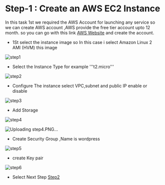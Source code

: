 # Step-1 : Create an AWS EC2 Instance
In this task 1st we required the AWS Account for launching any service so we can create AWS account ,AWS provide the free tier account upto 12 month. so you can go with this link [AWS Website](https://aws.amazon.com/) and create the account.

- 1St select the instance image so In this case i select Amazon Linux 2 AMI (HVM) this image

![step1](https://user-images.githubusercontent.com/60148173/120526803-3fd20900-c3f7-11eb-8580-4bf37081d0a8.PNG)

- Select the Instance Type for example '''t2.micro'''

![step2](https://user-images.githubusercontent.com/60148173/120527622-2b424080-c3f8-11eb-9465-fa0fc89aa496.PNG)

- Configure The instance select VPC,subnet and public IP enable or disable 

![step3](https://user-images.githubusercontent.com/60148173/120527782-5dec3900-c3f8-11eb-87bb-a7cd65e4306d.PNG)

- Add Storage

![step4](https://user-images.githubusercontent.com/60148173/120528222-d18e4600-c3f8-11eb-8e20-f46b41139278.PNG)

![Uploading step4.PNG…]()

- Create Security Group ,Name is wordpress

![step5](https://user-images.githubusercontent.com/60148173/120528179-c804de00-c3f8-11eb-8e1e-7723088b81ad.PNG)

- create Key pair

![step6](https://user-images.githubusercontent.com/60148173/120528372-013d4e00-c3f9-11eb-92a3-7605e6b953a1.PNG)

- Select Next Step [Step2](create_mysql_RDS.md)



